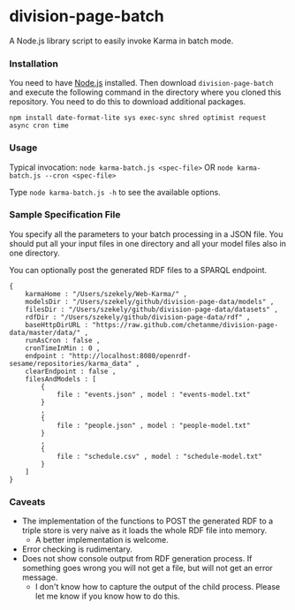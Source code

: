 # division-page-batch

A Node.js library script to easily invoke Karma in batch mode.

### Installation

You need to have [Node.js](http://nodejs.org/) installed. Then download `division-page-batch` and execute the following command in the directory where you cloned this repository. You need to do this to download additional packages.

`npm install date-format-lite sys exec-sync shred optimist request async cron time`

### Usage

Typical invocation: `node karma-batch.js <spec-file>` OR `node karma-batch.js --cron <spec-file>`

Type `node karma-batch.js -h` to see the available options.

### Sample Specification File
You specify all the parameters to your batch processing in a JSON file.
You should put all your input files in one directory and all your model files also in one directory.

You can optionally post the generated RDF files to a SPARQL endpoint.

```
{
	karmaHome : "/Users/szekely/Web-Karma/" ,
	modelsDir : "/Users/szekely/github/division-page-data/models" ,
	filesDir : "/Users/szekely/github/division-page-data/datasets" ,
	rdfDir : "/Users/szekely/github/division-page-data/rdf" ,
	baseHttpDirURL : "https://raw.github.com/chetanme/division-page-data/master/data/" ,
	runAsCron : false ,
	cronTimeInMin : 0 ,
	endpoint : "http://localhost:8080/openrdf-sesame/repositories/karma_data" ,
	clearEndpoint : false ,
	filesAndModels : [
		{
			file : "events.json" , model : "events-model.txt"
		}
		, 
		{
			file : "people.json" , model : "people-model.txt"
		}
		,
		{
			file : "schedule.csv" , model : "schedule-model.txt"
		}
	]
}
```

### Caveats

- The implementation of the functions to POST the generated RDF to a triple store is very naive as it loads the whole RDF file into memory. 
    - A better implementation is welcome.
- Error checking is rudimentary.
- Does not show console output from RDF generation process. If something goes wrong you will not get a file, but will not get an error message. 
    - I don't know how to capture the output of the child process. Please let me know if you know how to do this.
